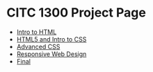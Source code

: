 # CITC 1300 Project Page


<ul>
    <li><a href="Intro/Index.html" target="_blank">Intro to HTML</a></li>
    <li><a href="HTML5_intro_to_css" target="_blank">HTML5 and Intro to CSS</a></li>
    <li><a href="adv_css" target="_blank">Advanced CSS</a></li>
    <li><a href="Responsive/index.html" target="_blank">Responsive Web Design</a></li> 
    <li><a href="Final" target="_blank">Final</a></li>       
</ul>


